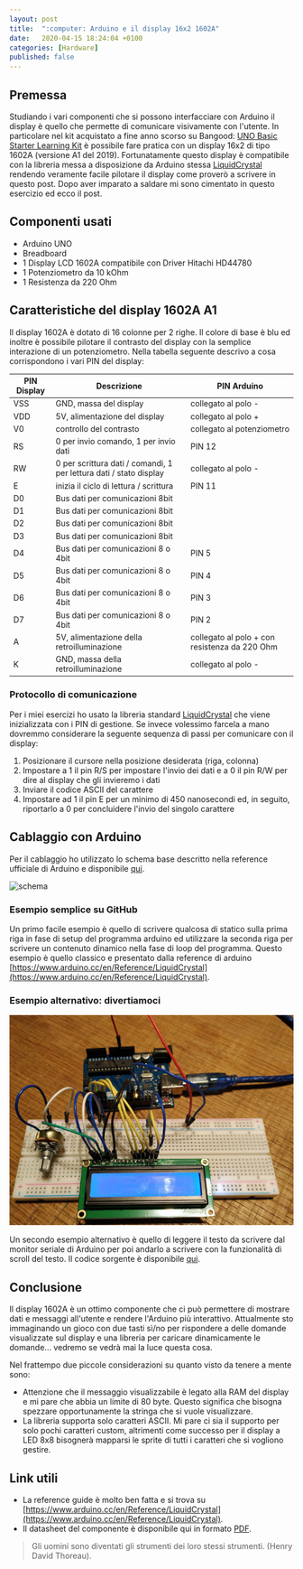 ```yaml
---
layout: post
title:  ":computer: Arduino e il display 16x2 1602A"
date:   2020-04-15 18:24:04 +0100
categories: [Hardware]
published: false
---
```

## Premessa
Studiando i vari componenti che si possono interfacciare con Arduino il display è quello che permette di comunicare visivamente con l'utente. In particolare nel kit acquistato a fine anno scorso su Bangood: [UNO Basic Starter Learning Kit](https://www.banggood.com/UNO-Basic-Starter-Learning-Kit-Upgrade-Version-For-Arduino-p-970714.html?rmmds=myorder&cur_warehouse=CN) è possibile fare pratica con un display 16x2 di tipo 1602A (versione A1 del 2019).
Fortunatamente questo display è compatibile con la libreria messa a disposizione da Arduino stessa [LiquidCrystal](https://www.arduino.cc/en/Reference/LiquidCrystal) rendendo veramente facile pilotare il display come proverò a scrivere in questo post.
Dopo aver imparato a saldare mi sono cimentato in questo esercizio ed ecco il post.

## Componenti usati

* Arduino UNO
* Breadboard
* 1 Display LCD 1602A compatibile con Driver Hitachi HD44780
* 1 Potenziometro da 10 kOhm
* 1 Resistenza da 220 Ohm

## Caratteristiche del display 1602A A1

Il display 1602A è dotato di 16 colonne per 2 righe. Il colore di base è blu ed inoltre è possibile pilotare il contrasto del display con la semplice interazione di un potenziometro.
Nella tabella seguente descrivo a cosa corrispondono i vari PIN del display:

| PIN Display | Descrizione | PIN Arduino |
|---|---|---|
| VSS | GND, massa del display | collegato al polo - |
| VDD | 5V, alimentazione del display | collegato al polo + |
| V0 | controllo del contrasto | collegato al potenziometro |
| RS | 0 per invio comando, 1 per invio dati | PIN 12 |
| RW | 0 per scrittura dati / comandi, 1 per lettura dati / stato display  | collegato al polo - |
| E | inizia il ciclo di lettura / scrittura | PIN 11 |
| D0 | Bus dati per comunicazioni 8bit | |
| D1 | Bus dati per comunicazioni 8bit | |
| D2 | Bus dati per comunicazioni 8bit | |
| D3 | Bus dati per comunicazioni 8bit | |
| D4 | Bus dati per comunicazioni 8 o 4bit | PIN 5 |
| D5 | Bus dati per comunicazioni 8 o 4bit | PIN 4 |
| D6 | Bus dati per comunicazioni 8 o 4bit | PIN 3 |
| D7 | Bus dati per comunicazioni 8 o 4bit| PIN 2 |
| A | 5V, alimentazione della retroilluminazione | collegato al polo + con resistenza da 220 Ohm |
| K | GND, massa della retroilluminazione | collegato al polo - |

### Protocollo di comunicazione

Per i miei esercizi ho usato la libreria standard [LiquidCrystal](https://www.arduino.cc/en/Reference/LiquidCrystal) che viene inizializzata con i PIN di gestione. Se invece volessimo farcela a mano dovremmo considerare la seguente sequenza di passi per comunicare con il display:

1. Posizionare il cursore nella posizione desiderata (riga, colonna)
2. Impostare a 1 il pin R/S per impostare l'invio dei dati e a 0 il pin R/W per dire al display che gli invieremo i dati
3. Inviare il codice ASCII del carattere
4. Impostare ad 1 il pin E per un minimo di 450 nanosecondi ed, in seguito, riportarlo a 0 per concluidere l'invio del singolo carattere

## Cablaggio con Arduino

Per il cablaggio ho utilizzato lo schema base descritto nella reference ufficiale di Arduino e disponibile [qui](https://www.arduino.cc/en/Tutorial/HelloWorld).

![schema](https://www.arduino.cc/en/uploads/Tutorial/LCD_Base_bb_Fritz.png)

### Esempio semplice su GitHub

Un primo facile esempio è quello di scrivere qualcosa di statico sulla prima riga in fase di setup del programma arduino ed utilizzare la seconda riga per scrivere un contenuto dinamico nella fase di loop del programma. Questo esempio è quello classico e presentato dalla reference di arduino [https://www.arduino.cc/en/Reference/LiquidCrystal](https://www.arduino.cc/en/Reference/LiquidCrystal).

### Esempio alternativo: divertiamoci

![display](/assets/2020-04-15/display.jpg)

Un secondo esempio alternativo è quello di leggere il testo da scrivere dal monitor seriale di Arduino per poi andarlo a scrivere con la funzionalità di scroll del testo.
Il codice sorgente è disponibile [qui](https://github.com/capitanfuturo/arduinoSalad/blob/master/008_display_16x2/008_display_16x2.ino).

## Conclusione

Il display 1602A è un ottimo componente che ci può permettere di mostrare dati e messaggi all'utente e rendere l'Arduino più interattivo.
Attualmente sto immaginando un gioco con due tasti sì/no per rispondere a delle domande visualizzate sul display e una libreria per caricare dinamicamente le domande... vedremo se vedrà mai la luce questa cosa.

Nel frattempo due piccole considerazioni su quanto visto da tenere a mente sono:

* Attenzione che il messaggio visualizzabile è legato alla RAM del display e mi pare che abbia un limite di 80 byte. Questo significa che bisogna spezzare opportunamente la stringa che si vuole visualizzare.
* La libreria supporta solo caratteri ASCII. Mi pare ci sia il supporto per solo pochi caratteri custom, altrimenti come successo per il display a LED 8x8 bisognerà mapparsi le sprite di tutti i caratteri che si vogliono gestire.

## Link utili

* La reference guide è molto ben fatta e si trova su  [https://www.arduino.cc/en/Reference/LiquidCrystal](https://www.arduino.cc/en/Reference/LiquidCrystal).
* Il datasheet del componente è disponibile qui in formato [PDF](https://www.openhacks.com/uploadsproductos/eone-1602a1.pdf).

> Gli uomini sono diventati gli strumenti dei loro stessi strumenti. (Henry David Thoreau).
